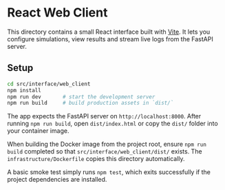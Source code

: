 # React Web Client

This directory contains a small React interface built with [Vite](https://vitejs.dev/). It lets you configure simulations, view results and stream live logs from the FastAPI server.

## Setup

```bash
cd src/interface/web_client
npm install
npm run dev       # start the development server
npm run build     # build production assets in `dist/`
```

The app expects the FastAPI server on `http://localhost:8000`. After running `npm run build`, open `dist/index.html` or copy the `dist/` folder into your container image.

When building the Docker image from the project root, ensure `npm run build` completed so that `src/interface/web_client/dist/` exists. The `infrastructure/Dockerfile` copies this directory automatically.

A basic smoke test simply runs `npm test`, which exits successfully if the project dependencies are installed.
